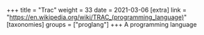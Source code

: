 +++
title = "Trac"
weight = 33
date = 2021-03-06
[extra]
link = "https://en.wikipedia.org/wiki/TRAC_(programming_language)"
[taxonomies]
groups = ["proglang"]
+++
A programming language

